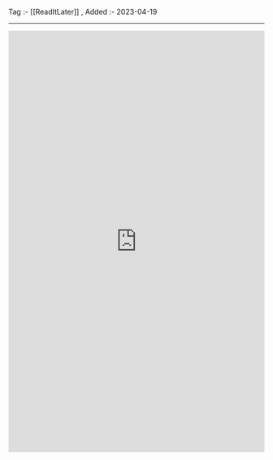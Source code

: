 Tag :- [[ReadItLater]] , 
Added :- 2023-04-19

-----
<iframe src="https://www.linkedin.com/embed/feed/update/urn:li:ugcPost:7053969003995656192" height="828" width="504" frameborder="0" allowfullscreen="" title="Embedded post"></iframe>